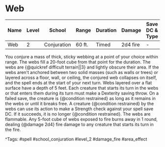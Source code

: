 # Web

| Name | Level | School | Range | Duration | Damage | Save DC & Type |
|------|-------|--------|-------|----------|--------|----------------|
| Web | 2 | Conjuration | 60 ft. | Timed | 2d4 fire | - |

You conjure a mass of thick, sticky webbing at a point of your choice within range. The webs fill a 20-foot cube from that point for the duration. The webs are {@quickref difficult terrain||3} and lightly obscure their area. If the webs aren't anchored between two solid masses (such as walls or trees) or layered across a floor, wall, or ceiling, the conjured web collapses on itself, and the spell ends at the start of your next turn. Webs layered over a flat surface have a depth of 5 feet. Each creature that starts its turn in the webs or that enters them during its turn must make a Dexterity saving throw. On a failed save, the creature is {@condition restrained} as long as it remains in the webs or until it breaks free. A creature {@condition restrained} by the webs can use its action to make a Strength check against your spell save DC. If it succeeds, it is no longer {@condition restrained}. The webs are flammable. Any 5-foot cube of webs exposed to fire burns away in 1 round, dealing {@damage 2d4} fire damage to any creature that starts its turn in the fire.

^Tags: #spell #school_conjuration #level_2 #damage_fire #area_effect